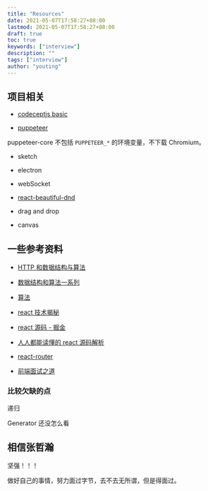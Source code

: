 ```yaml
---
title: "Resources"
date: 2021-05-07T17:58:27+08:00
lastmod: 2021-05-07T17:58:27+08:00
draft: true
toc: true
keywords: ["interview"]
description: ""
tags: ["interview"]
author: "youting"
---
```


## 项目相关

- [codeceptjs basic](https://codecept.io/basics/)

- [puppeteer](https://pptr.dev/)

puppeteer-core 不包括 `PUPPETEER_*` 的环境变量，不下载 Chromium。

- sketch

- electron

- webSocket

- [react-beautiful-dnd](https://github.com/atlassian/react-beautiful-dnd)

- drag and drop

- canvas

## 一些参考资料

- [HTTP 和数据结构与算法](https://hit-alibaba.github.io/interview/)

- [数据结构和算法一系列](http://www.dennisgo.cn/Articles/DataStructureAndAlgorithm/DP.html)
- [算法](https://leetcode-solution-leetcode-pp.gitbook.io/leetcode-solution/)

- [react 技术揭秘](https://react.iamkasong.com/)
- [react 源码 - 掘金](https://juejin.cn/post/6859528127010471949)
- [人人都能读懂的 react 源码解析](https://xiaochen1024.com/article_item/600ac4384bf83f002edaf54a)
- [react-router](https://github.com/youngwind/blog/issues/109)

- [前端面试之道](https://doc.xuwenliang.com/docs/frontend/2731)

### 比较欠缺的点

递归

Generator 还没怎么看

## 相信张哲瀚

坚强！！！

做好自己的事情，努力面过字节，去不去无所谓，但是得面过。
